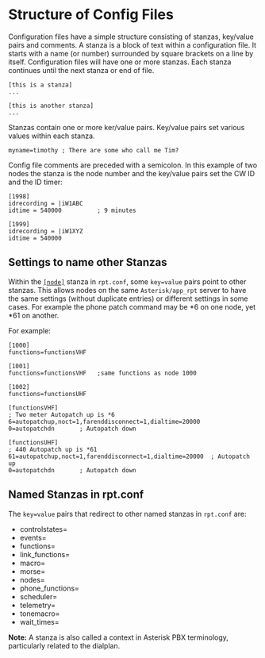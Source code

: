 # Structure of Config Files
Configuration files have a simple structure consisting of stanzas, key/value pairs and comments. A stanza is a block of text within a configuration file. It starts with a name (or number) surrounded by square brackets on a line by itself. Configuration files will have one or more stanzas. Each stanza continues until the next stanza or end of file. 

```
[this is a stanza]
...

[this is another stanza]
...
```

Stanzas contain one or more ker/value pairs. Key/value pairs set various values within each stanza.

```
myname=timothy ; There are some who call me Tim?
```

Config file comments are preceded with a semicolon. In this example of two nodes the stanza is the node number and the key/value pairs set the CW ID and the ID timer:

```
[1998]
idrecording = |iW1ABC
idtime = 540000          ; 9 minutes

[1999]
idrecording = |iW1XYZ
idtime = 540000 
```

## Settings to name other Stanzas
Within the [`[node]`](../config/rpt_conf.md#node-number-stanza) stanza in `rpt.conf`, some `key=value` pairs point to other stanzas. This allows nodes on the same `Asterisk/app_rpt` server to have the same settings (without duplicate entries) or different settings in some cases. For example the phone patch command may be \*6 on one node, yet \*61 on another.

For example:

```
[1000]
functions=functionsVHF

[1001]
functions=functionsVHF   ;same functions as node 1000

[1002]
functions=functionsUHF

[functionsVHF]
; Two meter Autopatch up is *6
6=autopatchup,noct=1,farenddisconnect=1,dialtime=20000 
0=autopatchdn       ; Autopatch down

[functionsUHF]
; 440 Autopatch up is *61
61=autopatchup,noct=1,farenddisconnect=1,dialtime=20000  ; Autopatch up
0=autopatchdn       ; Autopatch down
```

## Named Stanzas in rpt.conf
The `key=value` pairs that redirect to other named stanzas in `rpt.conf` are:

* controlstates=
* events=
* functions=
* link_functions=
* macro=
* morse=
* nodes=
* phone_functions=
* scheduler=
* telemetry=
* tonemacro=
* wait_times=

**Note:** A stanza is also called a context in Asterisk PBX terminology, particularly related to the dialplan.

